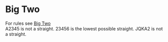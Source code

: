 # Big Two
For rules see [Big Two](https://en.wikipedia.org/wiki/Big_two)<br>
A2345 is not a straight. 23456 is the lowest possible straight. JQKA2 is not a straight.
